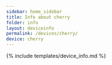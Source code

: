```yaml
---
sidebar: home_sidebar
title: Info about cherry
folder: info
layout: deviceinfo
permalink: /devices/cherry/
device: cherry
---
```

{% include templates/device_info.md %}
